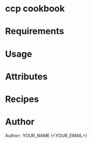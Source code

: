 # ccp cookbook

# Requirements

# Usage

# Attributes

# Recipes

# Author

Author:: YOUR_NAME (<YOUR_EMAIL>)

